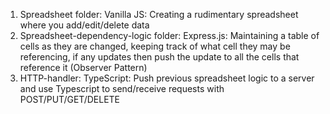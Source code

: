 1. Spreadsheet folder: Vanilla JS: Creating a rudimentary spreadsheet where you add/edit/delete data
2. Spreadsheet-dependency-logic folder: Express.js: Maintaining a table of cells as they are changed, keeping track of what cell they may be referencing, if any updates then push the update to all the cells that reference it (Observer Pattern)
3. HTTP-handler: TypeScript: Push previous spreadsheet logic to a server and use Typescript to send/receive requests with POST/PUT/GET/DELETE
